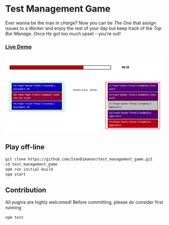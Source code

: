 # Test Management Game

Ever wanna be the man *in charge*?
Now you can be *The One* that assign issues to a *Worker* and enjoy the rest of your day but keep track of the *Top Bar Manage*.
Once *He* got too much upset - you're out!

### [Live Demo](http://idimanov.com/test_management_game)
### [![Screen play](https://raw.githubusercontent.com/IvanDimanov/test_management_game/master/notes/screen-play.png)](http://idimanov.com/test_management_game)

## Play off-line
```
git clone https://github.com/IvanDimanov/test_management_game.git
cd test_management_game
npm run initial-build
npm start
```

## Contribution
All pugins are highly welcomed! Before committing, please do consider first running
```
npm test
```
